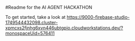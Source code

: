 #Readme for the AI AGENT HACKATHON 

To get started, take a look at https://9000-firebase-studio-1749544432098.cluster-xpmcxs2fjnhg6xvn446ubtgpio.cloudworkstations.dev/?monospaceUid=576411
